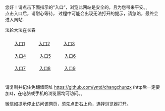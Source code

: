 您好！请点击下面指示的“入口”，浏览此网站是安全的，且为您带来平安。。 <br/>
点击入口后，请耐心等待， 过程中可能会出现无法打开的提示，请忽略，最终会进入网站. </br>

法轮大法在长春<br/>
<div style="padding:10px"><a style="margin:20px" target="_blank" href="https://d1wmslx2ez38lw.cloudfront.net/2Qpsp?zxjxolh" id="ccLink1" rel="nofollow">入口1</a> <a target="_blank" style="margin:20px" href="https://d2w91uu02bfla7.cloudfront.net/2Qpsp?qelcr" id="ccLink2" rel="nofollow">入口2</a> <a style="margin:20px" target="_blank" href="https://dgbjag17lphvo.cloudfront.net/2Qpsp?gzwcsnm" id="ccLink3" rel="nofollow">入口3</a></div>

<div style="padding:10px" ><a style="margin:20px" target="_blank" href="https://d1wmslx2ez38lw.cloudfront.net/2Qpsp?zxjxolh" id="ccLink4" rel="nofollow">入口4</a> <a style="margin:20px" href="https://d2w91uu02bfla7.cloudfront.net/2Qpsp?qelcr" target="_blank" id="ccLink5" rel="nofollow">入口5</a> <a style="margin:20px" href="https://dgbjag17lphvo.cloudfront.net/2Qpsp?gzwcsnm" target="_blank" id="ccLink6" rel="nofollow">入口6</a></div>

<div style="padding:10px"><a style="margin:20px" target="_blank" href="https://d1wmslx2ez38lw.cloudfront.net/2Qpsp?zxjxolh" id="ccLink7" rel="nofollow">入口7</a> <a style="margin:20px" href="https://d2w91uu02bfla7.cloudfront.net/2Qpsp?qelcr" target="_blank" id="ccLink8" rel="nofollow">入口8</a> <a style="margin:20px" target="_blank" href="https://dgbjag17lphvo.cloudfront.net/2Qpsp?gzwcsnm" id="ccLink9" rel="nofollow">入口9</a></div>

<br/>



请复制并记住免翻墙网址 https://github.com/yntd/changchunzx (http后一定要加s)，在电脑或手机的浏览器均可访问。。<br/>

微信如提示停止访问该网页，须先点击右上角，选择浏览器打开。
